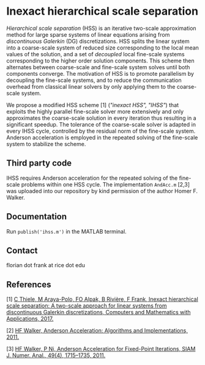 # Inexact hierarchical scale separation

*Hierarchical scale separation* (HSS) is an iterative two-scale approximation method for large sparse systems of linear equations arising from *discontinuous Galerkin* (DG) discretizations. HSS splits the linear system into a coarse-scale system of reduced size corresponding to the local mean values of the solution, and a set of *decoupled* local fine-scale systems corresponding to the higher order solution components. This scheme then alternates between coarse-scale and fine-scale system solves until both components converge. The motivation of HSS is to promote parallelism by decoupling the fine-scale systems, and to reduce the communication overhead from classical linear solvers by only applying them to the coarse-scale system.

We propose a modified HSS scheme [1] (*"inexact HSS", "IHSS"*) that exploits the highly parallel fine-scale solver more extensively and only approximates the coarse-scale solution in every iteration thus resulting in a significant speedup. The tolerance of the coarse-scale solver is adapted in every IHSS cycle, controlled by the residual norm of the fine-scale system. Anderson acceleration is employed in the repeated solving of the fine-scale system to stabilize the scheme.

## Third party code
IHSS requires Anderson acceleration for the repeated solving of the fine-scale problems within one HSS cycle.  The implementation `AndAcc.m` [2,3] was uploaded into our repository by kind permission of the author Homer F. Walker.

## Documentation
Run `publish('ihss.m')` in the MATLAB terminal.

## Contact
florian dot frank at rice dot edu

## References
[1] [C Thiele, M Araya-Polo, FO Alpak, B Rivière, F Frank, Inexact hierarchical scale separation: A two-scale approach for linear systems from discontinuous Galerkin discretizations, Computers and Mathematics with Applications, 2017.](http://dx.doi.org/10.1016/j.camwa.2017.06.025)

[2] [HF Walker, Anderson Acceleration: Algorithms and Implementations, 2011.](https://users.wpi.edu/~walker/Papers/anderson_accn_algs_imps.pdf)

[3] [HF Walker, P Ni, Anderson Acceleration for Fixed-Point Iterations, SIAM J. Numer. Anal., 49(4), 1715–1735, 2011.](https://doi.org/10.1137/10078356X)
